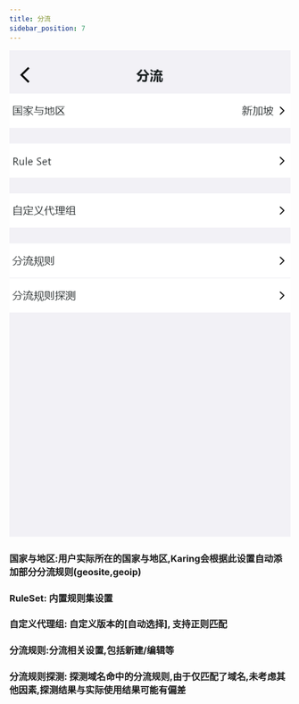 ```yaml
---
title: 分流
sidebar_position: 7
---
```



![](./img/diversion.png#center)

### 国家与地区:用户实际所在的国家与地区,Karing会根据此设置自动添加部分分流规则(geosite,geoip)
### RuleSet: 内置规则集设置
### 自定义代理组: 自定义版本的[自动选择], 支持正则匹配
### 分流规则:分流相关设置,包括新建/编辑等
### 分流规则探测: 探测域名命中的分流规则,由于仅匹配了域名,未考虑其他因素,探测结果与实际使用结果可能有偏差